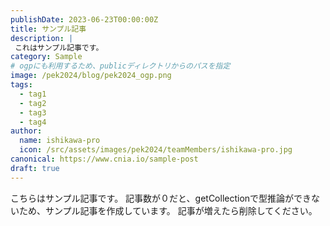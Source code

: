 ```yaml
---
publishDate: 2023-06-23T00:00:00Z
title: サンプル記事
description: |
 これはサンプル記事です。  
category: Sample
# ogpにも利用するため、publicディレクトリからのパスを指定
image: /pek2024/blog/pek2024_ogp.png
tags:
  - tag1
  - tag2
  - tag3
  - tag4
author:
  name: ishikawa-pro
  icon: /src/assets/images/pek2024/teamMembers/ishikawa-pro.jpg
canonical: https://www.cnia.io/sample-post
draft: true
---
```


こちらはサンプル記事です。
記事数が０だと、getCollectionで型推論ができないため、サンプル記事を作成しています。
記事が増えたら削除してください。

